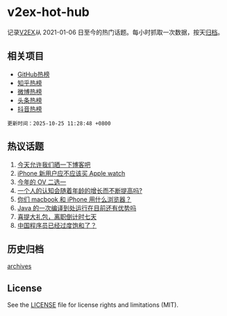 # v2ex-hot-hub

 记录[V2EX](https://www.v2ex.com/)从 2021-01-06 日至今的热门话题。每小时抓取一次数据，按天[归档](archives)。
 
 ## 相关项目

- [GitHub热榜](https://github.com/snaildev/github-hot-hub)
- [知乎热榜](https://github.com/snaildev/zhihu-hot-hub)
- [微博热榜](https://github.com/snaildev/weibo-hot-hub)
- [头条热榜](https://github.com/snaildev/toutiao-hot-hub)
- [抖音热榜](https://github.com/snaildev/douyin-hot-hub)


 `更新时间：2025-10-25 11:28:48 +0800`

## 热议话题

1. [今天允许我们晒一下博客吧](https://www.v2ex.com/t/1168103)
1. [iPhone 新用户应不应该买 Apple watch](https://www.v2ex.com/t/1168164)
1. [今年的 OV 二选一](https://www.v2ex.com/t/1168113)
1. [一个人的认知会随着年龄的增长而不断提高吗?](https://www.v2ex.com/t/1168137)
1. [你们 macbook 和 iPhone 用什么浏览器？](https://www.v2ex.com/t/1168106)
1. [Java 的一次编译到处运行在目前还有优势吗](https://www.v2ex.com/t/1168179)
1. [喜提大礼包，离职倒计时七天](https://www.v2ex.com/t/1168128)
1. [中国程序员已经过度饱和了？](https://www.v2ex.com/t/1168148)

## 历史归档

[archives](archives)

## License

See the [LICENSE](LICENSE) file for license rights and limitations (MIT).
